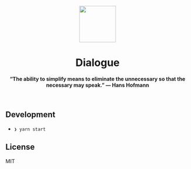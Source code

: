 
<p align="center">
  <img src="https://user-images.githubusercontent.com/11808903/51483989-af04b080-1d9a-11e9-8114-7562db6b1c9c.png" width="100"/>
</p>

<h1 align="center">Dialogue</h1>

<p align="center">
  <b>“The ability to simplify means to eliminate the unnecessary so that the necessary may speak.” — Hans Hofmann</b>
</p>

<br />

## Development

* `❯ yarn start`

## License

MIT
